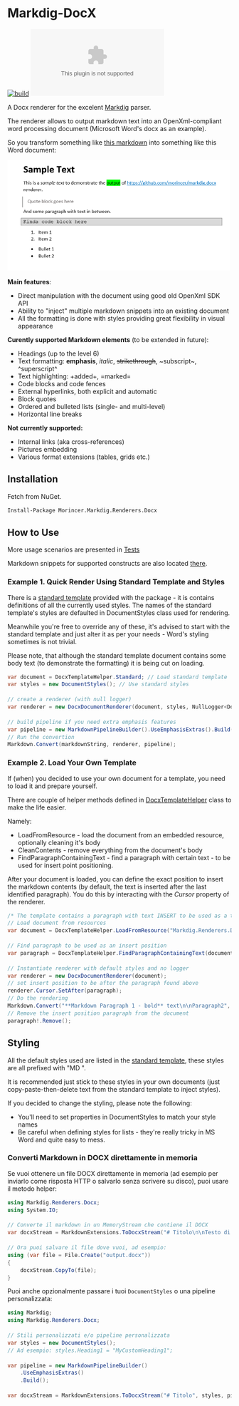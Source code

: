 # Markdig-DocX

[![build](https://github.com/morincer/markdig.docx/actions/workflows/dotnet.yml/badge.svg)](https://github.com/morincer/markdig.docx/actions/workflows/dotnet.yml)
[![Nuget](https://img.shields.io/nuget/v/Morincer.Markdig.Renderers.Docx)](https://www.nuget.org/packages/Morincer.Markdig.Renderers.Docx/)

A Docx renderer for the excelent [Markdig](https://github.com/xoofx/markdig) parser.

The renderer allows to output markdown text into an OpenXml-compliant word processing document (Microsoft Word's docx as an example).

So you transform something like [this markdown](./src/Markdig.Renderers.Docx.Tests/Resources/sample-text.md) into something like this Word document:

<img src="./docs/Screenshot_20.png" width=500/>

**Main features**:

* Direct manipulation with the document using good old OpenXml SDK API
* Ability to "inject" multiple markdown snippets into an existing document
* All the formatting is done with styles providing great flexibility in visual appearance

**Curently supported Markdown elements** (to be extended in future):
  * Headings (up to the level 6)
  * Text formatting: **emphasis**, *italic*, ~~strikethrough~~, ~subscript~, ^superscript^
  * Text highlighting: +added+, =marked=
  * Code blocks and code fences
  * External hyperlinks, both explicit and automatic
  * Block quotes
  * Ordered and bulleted lists (single- and multi-level)
  * Horizontal line breaks


**Not currently supported:**

* Internal links (aka cross-references)
* Pictures embedding
* Various format extensions (tables, grids etc.)

## Installation

Fetch from NuGet.

```bash
Install-Package Morincer.Markdig.Renderers.Docx 
```

## How to Use

More usage scenarios are presented in [Tests](./src/Markdig.Renderers.Docx.Tests/TestDocxDocumentRenderer.cs)

Markdown snippets for supported constructs are also located [there](./src/Markdig.Renderers.Docx.Tests/Resources).

### Example 1. Quick Render Using Standard Template and Styles

There is a [standard template](./src/Markdig.Renderers.Docx/Resources/markdown-template.docx) provided with the package - it is contains definitions 
of all the currently used styles. The names of the standard template's styles are defaulted in DocumentStyles class used for rendering. 

Meanwhile you're free to override any of these, it's advised to start with the standard template and just alter it as per your needs - Word's styling sometimes is not trivial.

Please note, that although the standard template document contains some body text (to demonstrate the formatting) it is being cut on loading.

```c#
var document = DocxTemplateHelper.Standard; // Load standard template
var styles = new DocumentStyles(); // Use standard styles

// create a renderer (with null logger)
var renderer = new DocxDocumentRenderer(document, styles, NullLogger<DocxDocumentRenderer>.Instance);

// build pipeline if you need extra emphasis features
var pipeline = new MarkdownPipelineBuilder().UseEmphasisExtras().Build();
// Run the convertion
Markdown.Convert(markdownString, renderer, pipeline);  
```

### Example 2. Load Your Own Template

If (when) you decided to use your own document for a template, you need to load it and prepare yourself.

There are couple of helper methods defined in [DocxTemplateHelper](./src/Markdig.Renderers.Docx/DocxTemplateHelper.cs) class to make the life easier. 

Namely:

* LoadFromResource - load the document from an embedded resource, optionally cleaning it's body
* CleanContents - remove everything from the document's body
* FindParagraphContainingText - find a paragraph with certain text - to be used for insert point positioning.

After your document is loaded, you can define the exact position to insert the markdown contents 
(by default, the text is inserted after the last identified paragraph). You do this by interacting with the *Cursor* property of the renderer.

```c#
/* The template contains a paragraph with text INSERT to be used as a text position */
// Load document from resources
var document = DocxTemplateHelper.LoadFromResource("Markdig.Renderers.Docx.Tests.Resources.docx.template-to-insert.docx");

// Find paragraph to be used as an insert position
var paragraph = DocxTemplateHelper.FindParagraphContainingText(document, "INSERT");

// Instantiate renderer with default styles and no logger        
var renderer = new DocxDocumentRenderer(document);
// set insert position to be after the paragraph found above
renderer.Cursor.SetAfter(paragraph);
// Do the rendering
Markdown.Convert("**Markdown Paragraph 1 - bold** text\n\nParagraph2", renderer);
// Remove the insert position paragraph from the document        
paragraph!.Remove();
```

## Styling

All the default styles used are listed in the [standard template](./src/Markdig.Renderers.Docx/Resources/markdown-template.docx), 
these styles are all prefixed with "MD ".

It is recommended just stick to these styles in your own documents (just copy-paste-then-delete text from the standard template to inject styles).

If you decided to change the styling, please note the following:
* You'll need to set properties in DocumentStyles to match your style names
* Be careful when defining styles for lists - they're really tricky in MS Word and quite easy to mess. 

### Converti Markdown in DOCX direttamente in memoria

Se vuoi ottenere un file DOCX direttamente in memoria (ad esempio per inviarlo come risposta HTTP o salvarlo senza scrivere su disco), puoi usare il metodo helper:

```csharp
using Markdig.Renderers.Docx;
using System.IO;

// Converte il markdown in un MemoryStream che contiene il DOCX
var docxStream = MarkdownExtensions.ToDocxStream("# Titolo\n\nTesto di esempio");

// Ora puoi salvare il file dove vuoi, ad esempio:
using (var file = File.Create("output.docx"))
{
    docxStream.CopyTo(file);
}
```

Puoi anche opzionalmente passare i tuoi `DocumentStyles` o una pipeline personalizzata:

```csharp
using Markdig;
using Markdig.Renderers.Docx;

// Stili personalizzati e/o pipeline personalizzata
var styles = new DocumentStyles();
// Ad esempio: styles.Heading1 = "MyCustomHeading1";

var pipeline = new MarkdownPipelineBuilder()
    .UseEmphasisExtras()
    .Build();

var docxStream = MarkdownExtensions.ToDocxStream("# Titolo", styles, pipeline);
```
